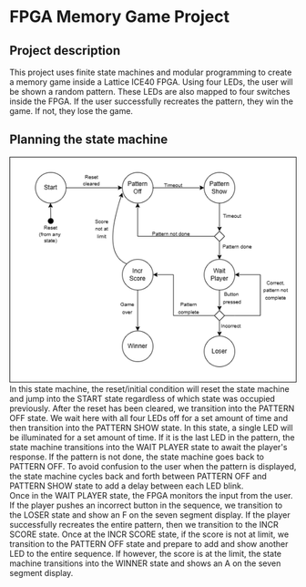 # FPGA Memory Game Project

## Project description
This project uses finite state machines and modular programming to create a memory game inside a Lattice ICE40 FPGA. Using four LEDs, the user will be shown a random pattern. These LEDs are also mapped to four switches inside the FPGA. If the user successfully recreates the pattern, they win the game. If not, they lose the game.

## Planning the state machine
![Memory Game State Machine](SM_Memory_Game.drawio.png)
<br>
In this state machine, the reset/initial condition will reset the state machine and jump into the START state regardless of which state was occupied previously. After the reset has been cleared, we transition into the PATTERN OFF state. We wait here with all four LEDs off for a set amount of time and then transition into the PATTERN SHOW state. In this state, a single LED will be illuminated for a set amount of time. If it is the last LED in the pattern, the state machine transitions into the WAIT PLAYER state to await the player's response. If the pattern is not done, the state machine goes back to PATTERN OFF. To avoid confusion to the user when the pattern is displayed, the state machine cycles back and forth between PATTERN OFF and PATTERN SHOW state to add a delay between each LED blink.
<br>
Once in the WAIT PLAYER state, the FPGA monitors the input from the user. If the player pushes an incorrect button in the sequence, we transition to the LOSER state and show an F on the seven segment display. If the player successfully recreates the entire pattern, then we transition to the INCR SCORE state.
Once at the INCR SCORE state, if the score is not at limit, we transition to the PATTERN OFF state and prepare to add and show another LED to the entire sequence. If however, the score is at the limit, the state machine transitions into the WINNER state and shows an A on the seven segment display. 
 
